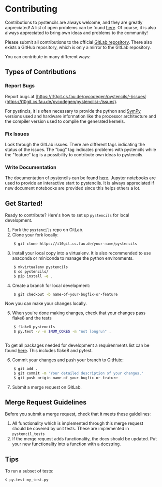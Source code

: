 # Contributing

Contributions to pystencils are always welcome, and they are greatly appreciated!
A list of open problems can be found [here]( https://i10git.cs.fau.de/pycodegen/pystencils/-/issues).
Of course, it is also always appreciated to bring own ideas and problems to the community!


Please submit all contributions to the official [GitLab repository](https://i10git.cs.fau.de/pycodegen/pystencils).
There also exists a GitHub repository, which is only a mirror to the GitLab repository.

You can contribute in many different ways:

## Types of Contributions

### Report Bugs

Report bugs at [https://i10git.cs.fau.de/pycodegen/pystencils/-/issues](https://i10git.cs.fau.de/pycodegen/pystencils/-/issues).

For pystincls, it is often necessary to provide the python and [SymPy](https://www.sympy.org/en/index.html) versions used and hardware information like the
processor architecture and the compiler version used to compile the generated kernels.

### Fix Issues

Look through the GitLab issues. There are different tags indicating the status of the issues.
The "bug" tag indicates problems with pystencils while the "feature" tag is a possibility to contribute own ideas to pystencils.

### Write Documentation

The documentation of pystencils can be found [here](https://pycodegen.pages.i10git.cs.fau.de/pystencils/). Jupyter notebooks are used to provide an
interactive start to pystencils. It is always appreciated if new document notebooks are provided
since this helps others a lot.

## Get Started!

Ready to contribute? Here's how to set up `pystencils` for local development.

1. Fork the `pystencils` repo on GitLab.
2. Clone your fork locally:
```bash
    $ git clone https://i10git.cs.fau.de/your-name/pystencils
```
3. Install your local copy into a virtualenv. It is also recommended to use anaconda or miniconda to manage the python environments.
```bash
    $ mkvirtualenv pystencils
    $ cd pystencils/
    $ pip install -e .
```
4. Create a branch for local development:
```bash
    $ git checkout -b name-of-your-bugfix-or-feature
```
   Now you can make your changes locally.

5. When you're done making changes, check that your changes pass flake8 and the
   tests
```bash
    $ flake8 pystencils
    $ py.test -v -n $NUM_CORES -m "not longrun" .
   
```

   To get all packages needed for development a requirenments list can be found [here](https://i10git.cs.fau.de/pycodegen/pycodegen/-/blob/master/conda_environment_dev.yml). This includes flake8 and pytest.

6. Commit your changes and push your branch to GitHub::
```bash
    $ git add .
    $ git commit -m "Your detailed description of your changes."
    $ git push origin name-of-your-bugfix-or-feature
```
7. Submit a merge request on GitLab.

## Merge Request Guidelines

Before you submit a merge request, check that it meets these guidelines:

1. All functionality which is implemented through this merge request should be covered by unit tests. These are implemented in `pystencil_tests`
2. If the merge request adds functionality, the docs should be updated. Put
   your new functionality into a function with a docstring.

## Tips

To run a subset of tests:
```bash
$ py.test my_test.py
```

